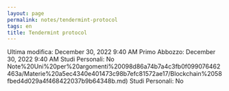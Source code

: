 ```yaml
---
layout: page
permalink: notes/tendermint-protocol
tags: en
title: Tendermint protocol
---
```


Ultima modifica: December 30, 2022 9:40 AM
Primo Abbozzo: December 30, 2022 9:40 AM
Studi Personali: No
Note%20Uni%20per%20argomenti%20098d86a74b7a4c3fb0f099076462463a/Materie%20a5ec4340e401473c98b7efc81572ae17/Blockchain%2058fbed4d029a4f468422037b9b64348b.md)
Studi Personali: No